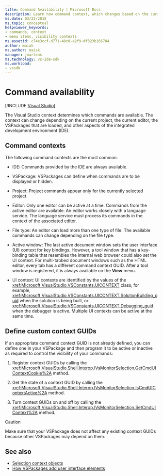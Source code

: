```yaml
---
title: Command Availability | Microsoft Docs
description: Learn how command context, which changes based on the current project, current editor, and other factors, determines which commands are available in Visual Studio.
ms.date: 03/22/2018
ms.topic: conceptual
helpviewer_keywords:
- commands, context
- menu items, visibility contexts
ms.assetid: c74e3ccf-d771-48c8-a2f9-df323b166784
author: maiak
ms.author: maiak
manager: jmartens
ms.technology: vs-ide-sdk
ms.workload:
- vssdk
---
```

# Command availability

 [!INCLUDE [Visual Studio](~/includes/applies-to-version/vs-windows-only.md)]

The Visual Studio context determines which commands are available. The context can change depending on the current project, the current editor, the VSPackages that are loaded, and other aspects of the integrated development environment (IDE).

## Command contexts

The following command contexts are the most common:

- IDE: Commands provided by the IDE are always available.

- VSPackage: VSPackages can define when commands are to be displayed or hidden.

- Project: Project commands appear only for the currently selected project.

- Editor: Only one editor can be active at a time. Commands from the active editor are available. An editor works closely with a language service. The language service must process its commands in the context of the associated editor.

- File type: An editor can load more than one type of file. The available commands can change depending on the file type.

- Active window: The last active document window sets the user interface (UI) context for key bindings. However, a tool window that has a key-binding table that resembles the internal web browser could also set the UI context. For multi-tabbed document windows such as the HTML editor, every tab has a different command context GUID. After a tool window is registered, it is always available on the **View** menu.

- UI context: UI contexts are identified by the values of the <xref:Microsoft.VisualStudio.VSConstants.UICONTEXT> class, for example, <xref:Microsoft.VisualStudio.VSConstants.UICONTEXT.SolutionBuilding_guid> when the solution is being built, or <xref:Microsoft.VisualStudio.VSConstants.UICONTEXT.Debugging_guid> when the debugger is active. Multiple UI contexts can be active at the same time.

## Define custom context GUIDs

If an appropriate command context GUID is not already defined, you can define one in your VSPackage and then program it to be active or inactive as required to control the visibility of your commands:

1. Register context GUIDs by calling the <xref:Microsoft.VisualStudio.Shell.Interop.IVsMonitorSelection.GetCmdUIContextCookie%2A> method.

2. Get the state of a context GUID by calling the <xref:Microsoft.VisualStudio.Shell.Interop.IVsMonitorSelection.IsCmdUIContextActive%2A> method.

3. Turn context GUIDs on and off by calling the <xref:Microsoft.VisualStudio.Shell.Interop.IVsMonitorSelection.SetCmdUIContext%2A> method.

> [!CAUTION]
> Make sure that your VSPackage does not affect any existing context GUIDs because other VSPackages may depend on them.

## See also

- [Selection context objects](../../extensibility/internals/selection-context-objects.md)
- [How VSPackages add user interface elements](../../extensibility/internals/how-vspackages-add-user-interface-elements.md)
